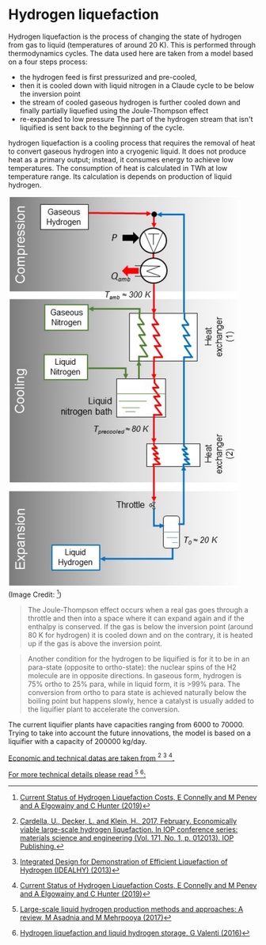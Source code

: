 # Hydrogen liquefaction

Hydrogen liquefaction is the process of changing the state of hydrogen from gas to liquid (temperatures of around 20 K). 
This is performed through thermodynamics cycles. 
The data used here are taken from a model based on a four steps process:
- the hydrogen feed is first pressurized and pre-cooled,
- then it is cooled down with liquid nitrogen in a Claude cycle to be below the inversion point
- the stream of cooled gaseous hydrogen is further cooled down and finally partially liquefied using the Joule-Thompson effect
- re-expanded to low pressure
The part of the hydrogen stream that isn't liquified is sent back to the beginning of the cycle.

hydrogen liquefaction is a cooling process that requires the removal of heat to convert gaseous hydrogen into a cryogenic liquid. It does not produce heat as a primary output; instead, it consumes energy to achieve low temperatures.
The consumption of heat is calculated in TWh at low temperature range. Its calculation is depends on production of liquid hydrogen.

![liquefaction cycle](./Liquefaction_cycle.PNG)
(Image Credit: [^3])

> The Joule-Thompson effect occurs when a real gas goes through a throttle and then into a space where it can expand again and if the enthalpy is conserved. If the gas is below the inversion point (around 80 K for hydrogen) it is cooled down and on the contrary, it is heated up if the gas is above the inversion point.

> Another condition for the hydrogen to be liquified is for it to be in an para-state (opposite to ortho-state): the nuclear spins of the H2 molecule are in opposite directions. In gaseous form, hydrogen is 75% ortho to 25% para, while in liquid form, it is >99% para. The conversion from ortho to para state is achieved naturally below the boiling point but happens slowly, hence a catalyst is usually added to the liquifier plant to accelerate the conversion.

The current liquifier plants have capacities ranging from 6000 to 70000. Trying to take into account the future innovations,
the model is based on a liquifier with a capacity of 200000 kg/day.

<ins>Economic and technical datas are taken from [^1] [^2] [^3].

<ins>For more technical details please read [^4] [^5]:</ins>

[^1]: [Cardella, U., Decker, L. and Klein, H., 2017, February. Economically viable large-scale hydrogen liquefaction. In IOP conference series: materials science and engineering (Vol. 171, No. 1, p. 012013). IOP Publishing.](https://iopscience.iop.org/article/10.1088/1757-899X/171/1/012013)

[^2]: [Integrated Design for Demonstration of Efficient Liquefaction of Hydrogen (IDEALHY) (2013)](https://www.idealhy.eu/uploads/documents/IDEALHY_D5-22_Schedule_demonstration_and_location_web.pdf)

[^3]: [Current Status of Hydrogen Liquefaction Costs, E Connelly and M Penev and A Elgowainy and C Hunter (2019)](https://www.hydrogen.energy.gov/pdfs/19001_hydrogen_liquefaction_costs.pdf)



[^4]: [Large-scale liquid hydrogen production methods and approaches: A review, M Asadnia and M Mehrpooya (2017)](https://www.researchgate.net/publication/321686488_Large-scale_liquid_hydrogen_production_methods_and_approaches_A_review)

[^5]: [Hydrogen liquefaction and liquid hydrogen storage, G Valenti (2016)](https://www.sciencedirect.com/science/article/pii/B978178242362100002X)
[^6]: Efficiency, https://www.sciencedirect.com/topics/engineering/hydrogen-liquefaction#:~:text=Current%20hydrogen%20liquefaction%20plants%20operate,efficiency%20of%2030%20to%2035%25.
[^7]: https://www.idealhy.eu/uploads/documents/IDEALHY_Cryogenics_2012_Precooling.pdf
                                
